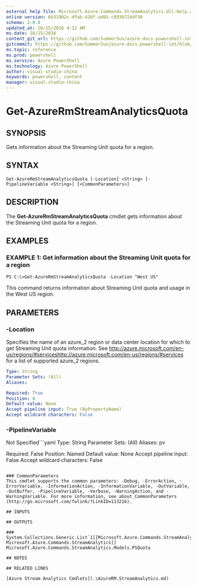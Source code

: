 ```yaml
---
external help file: Microsoft.Azure.Commands.StreamAnalytics.dll-Help.xml
online version: 6b31902c-dfab-428f-ad65-c8936724df30
schema: 2.0.0
updated_at: 10/15/2016 4:32 AM
ms.date: 10/15/2016
content_git_url: https://github.com/SummerSun/azure-docs-powershell-int/blob/master/azureps-cmdlets-docs/ResourceManager/AzureRM.StreamAnalytics/v1.0/CmdletMDs/Get-AzureRmStreamAnalyticsQuota.md
gitcommit: https://github.com/SummerSun/azure-docs-powershell-int/blob/1bfd8e268acfc1799ad3f17c5a982578f54443cf/azureps-cmdlets-docs/ResourceManager/AzureRM.StreamAnalytics/v1.0/CmdletMDs/Get-AzureRmStreamAnalyticsQuota.md
ms.topic: reference
ms.prod: powershell
ms.service: Azure PowerShell
ms.technology: Azure PowerShell
author: visual-studio-china
keywords: powershell, content
manager: visual-studio-china
---
```


# Get-AzureRmStreamAnalyticsQuota

## SYNOPSIS
Gets information about the Streaming Unit quota for a region.

## SYNTAX

```
Get-AzureRmStreamAnalyticsQuota [-Location] <String> [-PipelineVariable <String>] [<CommonParameters>]
```

## DESCRIPTION
The **Get-AzureRmStreamAnalyticsQuota** cmdlet gets information about the Streaming Unit quota for a region.

## EXAMPLES

### EXAMPLE 1: Get information about the Streaming Unit quota for a region
```
PS C:\>Get-AzureRmStreamAnalyticsQuota -Location "West US"
```

This command returns information about Streaming Unit quota and usage in the West US region.

## PARAMETERS

### -Location
Specifies the name of an azure_2 region or data center location for which to get Streaming Unit quota information.
See http://azure.microsoft.com/en-us/regions/#serviceshttp://azure.microsoft.com/en-us/regions/#services for a list of supported azure_2 regions.

```yaml
Type: String
Parameter Sets: (All)
Aliases: 

Required: True
Position: 0
Default value: None
Accept pipeline input: True (ByPropertyName)
Accept wildcard characters: False
```

### -PipelineVariable
Not Specified```yaml
Type: String
Parameter Sets: (All)
Aliases: pv

Required: False
Position: Named
Default value: None
Accept pipeline input: False
Accept wildcard characters: False
```

### CommonParameters
This cmdlet supports the common parameters: -Debug, -ErrorAction, -ErrorVariable, -InformationAction, -InformationVariable, -OutVariable, -OutBuffer, -PipelineVariable, -Verbose, -WarningAction, and -WarningVariable. For more information, see about_CommonParameters (http://go.microsoft.com/fwlink/?LinkID=113216).

## INPUTS

## OUTPUTS

### System.Collections.Generic.List`1[[Microsoft.Azure.Commands.StreamAnalytics.Models.PSQuota, Microsoft.Azure.Commands.StreamAnalytics]]            Microsoft.Azure.Commands.StreamAnalytics.Models.PSQuota

## NOTES

## RELATED LINKS

[Azure Stream Analytics Cmdlets](.\AzureRM.StreamAnalytics.md)

